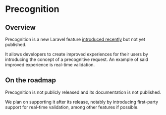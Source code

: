 # Precognition

## Overview

Precognition is a new Laravel feature [introduced recently](https://github.com/laravel/framework/pull/44339) but not yet published. 

It allows developers to create improved experiences for their users by introducing the concept of a precognitive request. An example of said improved experience is real-time validation.

## On the roadmap

Precognition is not publicly released and its documentation is not published.

We plan on supporting it after its release, notably by introducing first-party support for real-time validation, among other features if possible.
